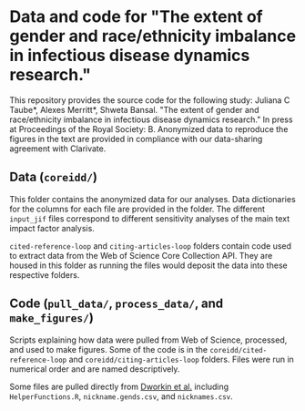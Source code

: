 # Data and code for "The extent of gender and race/ethnicity imbalance in infectious disease dynamics research."

This repository provides the source code for the following study: Juliana C Taube*, Alexes Merritt*, Shweta Bansal. "The extent of gender and race/ethnicity imbalance in infectious disease dynamics research." In press at Proceedings of the Royal Society: B. Anonymized data to reproduce the figures in the text are provided in compliance with our data-sharing agreement with Clarivate.


## Data (`coreidd/`)
This folder contains the anonymized data for our analyses. Data dictionaries for the columns for each file are provided in the folder. The different `input_jif` files correspond to different sensitivity analyses of the main text impact factor analysis. 

`cited-reference-loop` and `citing-articles-loop` folders contain code used to extract data from the Web of Science Core Collection API. They are housed in this folder as running the files would deposit the data into these respective folders.

## Code (`pull_data/`, `process_data/`, and `make_figures/`)
Scripts explaining how data were pulled from Web of Science, processed, and used to make figures. Some of the code is in the `coreidd/cited-reference-loop` and `coreidd/citing-articles-loop` folders. Files were run in numerical order and are named descriptively. 

Some files are pulled directly from [Dworkin et al.](https://github.com/jdwor/gendercitation) including `HelperFunctions.R`, `nickname.gends.csv`, and `nicknames.csv`. 


